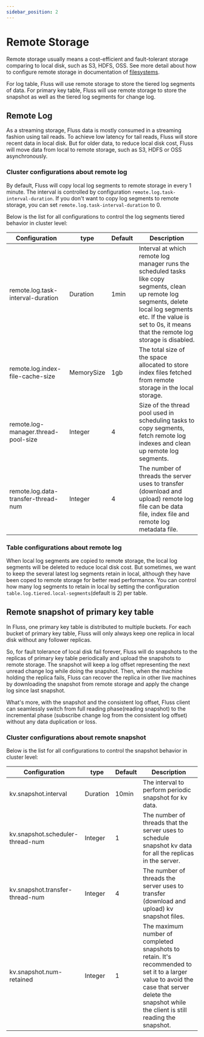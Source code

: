 ```yaml
---
sidebar_position: 2
---
```


# Remote Storage

Remote storage usually means a cost-efficient and fault-tolerant storage comparing to local disk, such as S3, HDFS, OSS.
See more detail about how to configure remote storage in documentation of [filesystems](maintenance/filesystems/overview.md).

For log table, Fluss will use remote storage to store the tiered log segments of data. For primary key table, Fluss will use remote storage to store the snapshot as well as the tiered log segments for change log.

## Remote Log

As a streaming storage, Fluss data is mostly consumed in a streaming fashion using tail reads. To achieve low
latency for tail reads, Fluss will store recent data in local disk. But for older data, to reduce local disk cost,
Fluss will move data from local to remote storage, such as S3, HDFS or OSS asynchronously.

### Cluster configurations about remote log

By default, Fluss will copy local log segments to remote storage in every 1 minute. The interval is controlled by configuration `remote.log.task-interval-duration`.
If you don't want to copy log segments to remote storage, you can set `remote.log.task-interval-duration` to 0.

Below is the list for all configurations to control the log segments tiered behavior in cluster level:

| Configuration                       | type       | Default | Description                                                                                                                                                                                                                 |
|-------------------------------------|------------|---------|-----------------------------------------------------------------------------------------------------------------------------------------------------------------------------------------------------------------------------|
| remote.log.task-interval-duration   | Duration   | 1min    | Interval at which remote log manager runs the scheduled tasks like copy segments, clean up remote log segments, delete local log segments etc. If the value is set to 0s, it means that the remote log storage is disabled. |
| remote.log.index-file-cache-size    | MemorySize | 1gb     | The total size of the space allocated to store index files fetched from remote storage in the local storage.                                                                                                                |
| remote.log-manager.thread-pool-size | Integer    | 4       | Size of the thread pool used in scheduling tasks to copy segments, fetch remote log indexes and clean up remote log segments.                                                                                               |
| remote.log.data-transfer-thread-num | Integer    | 4       | The number of threads the server uses to transfer (download and upload) remote log file can be  data file, index file and remote log metadata file.                                                                         |


### Table configurations about remote log

When local log segments are copied to remote storage, the local log segments will be deleted to reduce local disk cost.
But sometimes, we want to keep the several latest log segments retain in local, although they have been coped to remote storage for better read performance.
You can control how many log segments to retain in local by setting the configuration `table.log.tiered.local-segments`(default is 2) per table.

## Remote snapshot of primary key table

In Fluss, one primary key table is distributed to multiple buckets. For each bucket of primary key table, Fluss will only always keep one replica in local disk without any follower replicas.

So, for fault tolerance of local disk fail forever, Fluss will do snapshots to the replicas of primary key table periodically and upload the snapshots to remote storage.
The snapshot will keep a log offset representing the next unread change log while doing the snapshot. Then, when the machine holding the replica fails, Fluss can recover the replica in other live machines by downloading the snapshot from remote storage and apply the change log
since last snapshot.

What's more, with the snapshot and the consistent log offset, Fluss client can seamlessly switch from full reading phase(reading snapshot) to the incremental
phase (subscribe change log from the consistent log offset) without any data duplication or loss.

### Cluster configurations about remote snapshot

Below is the list for all configurations to control the snapshot behavior in cluster level:

| Configuration                    | type     | Default | Description                                                                                                                                                                                         |
|----------------------------------|----------|---------|-----------------------------------------------------------------------------------------------------------------------------------------------------------------------------------------------------|
| kv.snapshot.interval             | Duration | 10min   | The interval to perform periodic snapshot for kv data.                                                                                                                                              |
| kv.snapshot.scheduler-thread-num | Integer  | 1       | The number of threads that the server uses to schedule snapshot kv data for all the replicas in the server.                                                                                         |
| kv.snapshot.transfer-thread-num  | Integer  | 4       | The number of threads the server uses to transfer (download and upload) kv snapshot files.                                                                                                          |
| kv.snapshot.num-retained         | Integer  | 1       | The maximum number of completed snapshots to retain. It's recommended to set it to a larger value to avoid the case that server delete the snapshot while the client is still reading the snapshot. |
